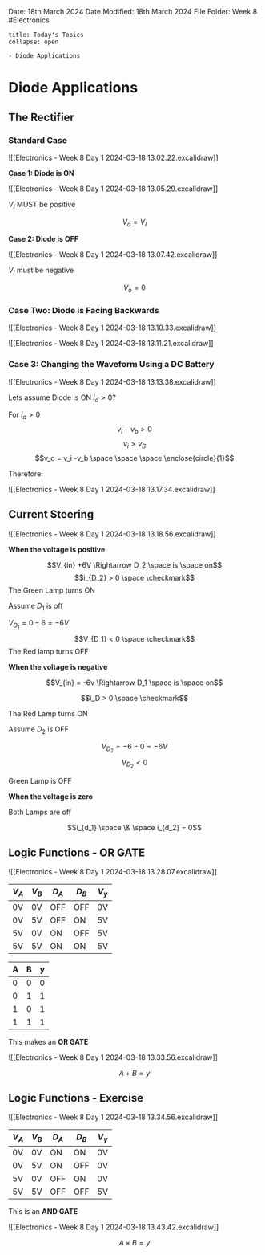Date: 18th March 2024
Date Modified: 18th March 2024
File Folder: Week 8
#Electronics

```ad-abstract
title: Today's Topics
collapse: open

- Diode Applications

```

# Diode Applications

## The Rectifier

### Standard Case

![[Electronics - Week 8 Day 1 2024-03-18 13.02.22.excalidraw]]

**Case 1: Diode is ON**

![[Electronics - Week 8 Day 1 2024-03-18 13.05.29.excalidraw]]

$V_I$ MUST be positive

$$V_o = V_I$$

**Case 2: Diode is OFF**

![[Electronics - Week 8 Day 1 2024-03-18 13.07.42.excalidraw]]

$V_I$ must be negative

$$V_o = 0$$

### Case Two: Diode is Facing Backwards

![[Electronics - Week 8 Day 1 2024-03-18 13.10.33.excalidraw]]

![[Electronics - Week 8 Day 1 2024-03-18 13.11.21.excalidraw]]

### Case 3: Changing the Waveform Using a DC Battery

![[Electronics - Week 8 Day 1 2024-03-18 13.13.38.excalidraw]]

Lets assume Diode is ON $i_d > 0$?

For $i_d > 0$
$$v_i-v_b > 0$$
$$v_i > v_B$$
$$v_o = v_i -v_b \space \space \space  \enclose{circle}{1}$$

Therefore:

![[Electronics - Week 8 Day 1 2024-03-18 13.17.34.excalidraw]]

## Current Steering

![[Electronics - Week 8 Day 1 2024-03-18 13.18.56.excalidraw]]

**When the voltage is positive**

$$V_{in} +6V \Rightarrow D_2 \space is \space on$$
$$i_{D_2} > 0 \space \checkmark$$
The Green Lamp turns ON

Assume $D_1$ is off

$V_{D_1} = 0-6 = -6 V$
$$V_{D_1} < 0 \space \checkmark$$
The Red lamp turns OFF

**When the voltage is negative**

$$V_{in} = -6v \Rightarrow D_1 \space is \space on$$

$$i_D > 0 \space \checkmark$$

The Red Lamp turns ON

Assume $D_2$ is OFF

$$V_{D_2} =-6- 0 = -6V$$
$$V_{D_2} < 0$$

Green Lamp is OFF

**When the voltage is zero**

Both Lamps are off

$$i_{d_1} \space \& \space i_{d_2} = 0$$

## Logic Functions - OR GATE

![[Electronics - Week 8 Day 1 2024-03-18 13.28.07.excalidraw]]

| $V_A$ | $V_B$ | $D_A$ | $D_B$ | $V_y$ |
| ----- | ----- | ----- | ----- | ----- |
| 0V    | 0V    | OFF   | OFF   | 0V    |
| 0V    | 5V    | OFF   | ON    | 5V    |
| 5V    | 0V    | ON    | OFF   | 5V    |
| 5V    | 5V    | ON    | ON    | 5V    |


| A   | B   | y   |
| --- | --- | --- |
| 0   | 0   | 0   |
| 0   | 1   | 1   |
| 1   | 0   | 1   |
| 1   | 1   | 1   |

This makes an **OR GATE**

![[Electronics - Week 8 Day 1 2024-03-18 13.33.56.excalidraw]]

$$A+B=y$$

## Logic Functions - Exercise

![[Electronics - Week 8 Day 1 2024-03-18 13.34.56.excalidraw]]

| $V_A$ | $V_B$ | $D_A$ | $D_B$ | $V_y$ |
| ----- | ----- | ----- | ----- | ----- |
| 0V    | 0V    | ON    | ON    | 0V    |
| 0V    | 5V    | ON    | OFF   | 0V    |
| 5V    | 0V    | OFF   | ON    | 0V    |
| 5V    | 5V    | OFF   | OFF   | 5V    |
This is an **AND GATE**

![[Electronics - Week 8 Day 1 2024-03-18 13.43.42.excalidraw]]

$$A\times B = y$$

